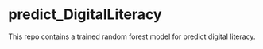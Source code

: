 # predict_DigitalLiteracy
This repo contains a trained random forest model for predict digital literacy.
